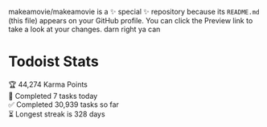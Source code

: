 makeamovie/makeamovie is a ✨ special ✨ repository because its `README.md` (this file) appears on your GitHub profile.
You can click the Preview link to take a look at your changes. darn right ya can

# Todoist Stats

<!-- TODO-IST:START -->
🏆  44,274 Karma Points           
🌸  Completed 7 tasks today           
✅  Completed 30,939 tasks so far           
⏳  Longest streak is 328 days
<!-- TODO-IST:END -->